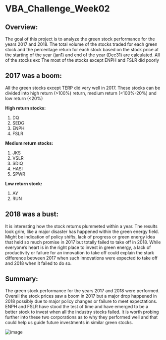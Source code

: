 # VBA_Challenge_Week02

## **Overview:**

The goal of this project is to analyze the green stock performance for the years 2017 and 2018. The total volume of the stocks traded for each green stock and the percentage return for each stock based on the stock price at the starting of the year (jan1) and end of the year (Dec31) are calculated. All of the stocks exc The most of the stocks except ENPH and FSLR did poorly 

## **2017 was a boom:**
All the green stocks except TERP did very well in 2017. These stocks can be divided into high return (>100%) return, medium return (<100%-20%) and low return (<20%) 

**High return stocks:**
1.	DQ
2.	SEDG
3.	ENPH
4.	FSLR 

**Medium return stocks:**

1.	JKS
2.	VSLR
3.	SDIQ
4.	HASI
5.	SPWR

**Low return stock:**
1.	AY
2.	RUN

## **2018 was a bust:**
It is interesting how the stock returns plummeted within a year. The results look grim, like a major disaster has happened within the green energy field. Might be indication of policy shifts, lack of progress or green energy idea that held so much promise in 2017 but totally failed to take off in 2018. While everyone’s heart is in the right place to invest in green energy, a lack of productivity or failure for an innovation to take off could explain the stark difference between 2017 when such innovations were expected to take off and 2018 when it failed to do so. 

## **Summary:**
The green stock performance for the years 2017 and 2018 were performed. Overall the stock prices saw a boom in 2017 but a major drop happened in 2018 possibly due to major policy changes or failure to meet expectations. ENPH and FSLR have stood the test of time and have emerged to be a better stock to invest when all the industry stocks failed. It is worth probing further into these two corporations as to why they performed well and that could help us guide future investments in similar green stocks.

![image](https://user-images.githubusercontent.com/116985403/233755341-96413cc0-7f69-484c-8d93-a753a98323a7.png)
